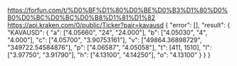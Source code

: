 https://forfun.com/t/%D0%BF%D1%80%D0%BE%D0%B3%D1%80%D0%B0%D0%BC%D0%BC%D0%B8%D1%81%D1%82
https://api.kraken.com/0/public/Ticker?pair=kavausd
{
    "error": [],
    "result": {
        "KAVAUSD": {
            "a": ["4.05660", "24", "24.000"],
            "b": ["4.05030", "4", "4.000"],
            "c": ["4.05700", "3.90753161"],
            "v": ["49864.36898729", "349722.54584876"],
            "p": ["4.06587", "4.05058"],
            "t": [411, 1510],
            "l": ["3.97750", "3.91790"],
            "h": ["4.13100", "4.14250"],
            "o": "4.13100"
        }
    }
}